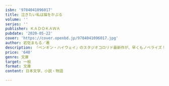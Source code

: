 ```yaml
---
isbn: '9784041096017'
title: 泣きたい私は猫をかぶる
volume: ''
series: ''
publisher: ＫＡＤＯＫＡＷＡ
pubdate: '2020-05-22'
cover: 'https://cover.openbd.jp/9784041096017.jpg'
author: 岩佐まもる／著
description: 『ペンギン・ハイウェイ』のスタジオコロリド最新作が、早くもノベライズ！
price: '640'
genre: 文庫
target: 一般
format: 文庫
content: 日本文学、小説・物語

---
```

